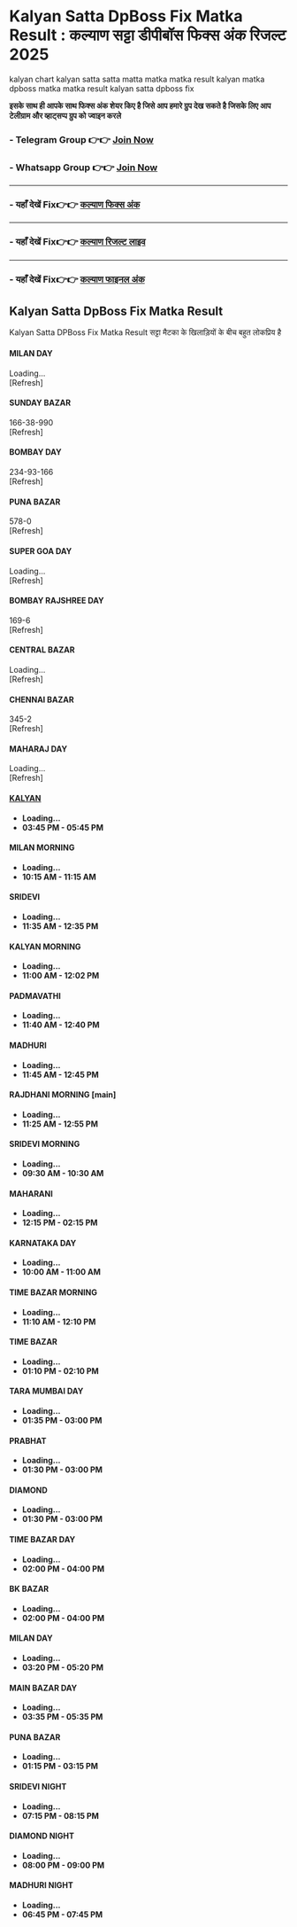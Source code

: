 # Kalyan Satta DpBoss Fix Matka Result : कल्याण सट्टा डीपीबॉस फिक्स अंक रिजल्ट 2025

kalyan chart kalyan satta satta matta matka matka result kalyan matka dpboss matka matka result kalyan satta dpboss fix

**इसके साथ ही आपके साथ फिक्स अंक शेयर किए है जिसे आप हमारे ग्रुप देख सकते है जिसके लिए आप टेलीग्राम और व्हाट्सप्प ग्रुप को ज्वाइन करले**

###  - Telegram  Group 👉👉 [Join Now](https://t.me/Hindiupdate201) 

###  - Whatsapp Group 👉👉 [Join Now](https://whatsapp.com/channel/0029Vay2FudAzNbmVl8KtW14) 

---

###  - यहाँ देखें Fix👉👉 [कल्याण फिक्स अंक](https://kalyan-chart-fix.hindipanti.in/dpboss-satta-matka-result-1/) 
---

### - यहाँ देखें Fix👉👉 [कल्याण रिजल्ट लाइव ](https://www.google.com/search?q=hindipanti+in+kalyan+fix) 
---

### - यहाँ देखें Fix👉👉 [कल्याण फाइनल अंक](https://kalyan-chart-fix.hindipanti.in/dpboss-satta-matka-result-1/) 


## Kalyan Satta DpBoss Fix Matka Result
Kalyan Satta DPBoss Fix Matka Result सट्टा मैटका के खिलाड़ियों के बीच बहुत लोकप्रिय है 

####  **MILAN DAY**  
  Loading...  
  [Refresh]

#### **SUNDAY BAZAR**  
  166-38-990  
  [Refresh]

####  **BOMBAY DAY**  
  234-93-166  
  [Refresh]

#### **PUNA BAZAR**  
  578-0  
  [Refresh]

#### **SUPER GOA DAY**  
  Loading...  
  [Refresh]

####  **BOMBAY RAJSHREE DAY**  
  169-6  
  [Refresh]

####  **CENTRAL BAZAR**  
  Loading...  
  [Refresh]

####  **CHENNAI BAZAR**  
  345-2  
  [Refresh]

####  **MAHARAJ DAY**  
  Loading...  
  [Refresh] 

#### [KALYAN](https://github.com/sridevi-chart-dpboss-satta-matka-143)
- **Loading...**
- **03:45 PM - 05:45 PM**

#### MILAN MORNING
- **Loading...**
- **10:15 AM - 11:15 AM**

#### SRIDEVI
- **Loading...**
- **11:35 AM - 12:35 PM**

#### KALYAN MORNING
- **Loading...**
- **11:00 AM - 12:02 PM**

#### PADMAVATHI
- **Loading...**
- **11:40 AM - 12:40 PM**

#### MADHURI
- **Loading...**
- **11:45 AM - 12:45 PM**

#### RAJDHANI MORNING [main]
- **Loading...**
- **11:25 AM - 12:55 PM**

#### SRIDEVI MORNING
- **Loading...**
- **09:30 AM - 10:30 AM**

#### MAHARANI
- **Loading...**
- **12:15 PM - 02:15 PM**

#### KARNATAKA DAY
- **Loading...**
- **10:00 AM - 11:00 AM**

#### TIME BAZAR MORNING
- **Loading...**
- **11:10 AM - 12:10 PM**

#### TIME BAZAR
- **Loading...**
- **01:10 PM - 02:10 PM**

#### TARA MUMBAI DAY
- **Loading...**
- **01:35 PM - 03:00 PM**

#### PRABHAT
- **Loading...**
- **01:30 PM - 03:00 PM**

#### DIAMOND
- **Loading...**
- **01:30 PM - 03:00 PM**

#### TIME BAZAR DAY
- **Loading...**
- **02:00 PM - 04:00 PM**

#### BK BAZAR
- **Loading...**
- **02:00 PM - 04:00 PM**

#### MILAN DAY
- **Loading...**
- **03:20 PM - 05:20 PM**

#### MAIN BAZAR DAY
- **Loading...**
- **03:35 PM - 05:35 PM**

#### PUNA BAZAR
- **Loading...**
- **01:15 PM - 03:15 PM**

#### SRIDEVI NIGHT
- **Loading...**
- **07:15 PM - 08:15 PM**

#### DIAMOND NIGHT
- **Loading...**
- **08:00 PM - 09:00 PM**

#### MADHURI NIGHT
- **Loading...**
- **06:45 PM - 07:45 PM**
